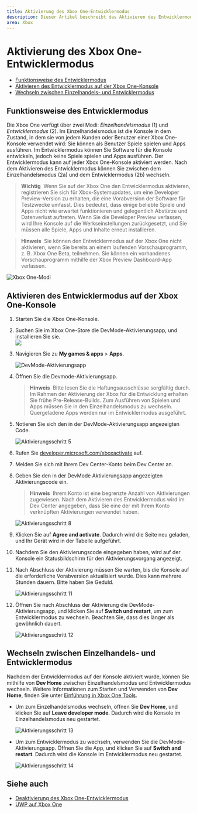 ```yaml
---
title: Aktivierung des Xbox One-Entwicklermodus
description: Dieser Artikel beschreibt das Aktivieren des Entwicklermodus, sodass Sie zwischen Einzelhandelsmodus und Entwicklermodus wechseln können.
area: Xbox
---
```


# Aktivierung des Xbox One-Entwicklermodus

* [Funktionsweise des Entwicklermodus](#how-developer-mode-works)
* [Aktivieren des Entwicklermodus auf der Xbox One-Konsole](#activate-developer-mode-on-your-retail-xbox-one-console)  
* [Wechseln zwischen Einzelhandels- und Entwicklermodus](#switch-between-retail-and-developer-mode)

## Funktionsweise des Entwicklermodus
Die Xbox One verfügt über zwei Modi: *Einzelhandelsmodus* (1) und *Entwicklermodus* (2). Im Einzelhandelsmodus ist die Konsole in dem Zustand, in dem sie von jedem Kunden oder Benutzer einer Xbox One-Konsole verwendet wird: Sie können als Benutzer Spiele spielen und Apps ausführen. Im Entwicklermodus können Sie Software für die Konsole entwickeln, jedoch keine Spiele spielen und Apps ausführen.
Der Entwicklermodus kann auf jeder Xbox One-Konsole aktiviert werden. Nach dem Aktivieren des Entwicklermodus können Sie zwischen dem Einzelhandelsmodus (2a) und dem Entwicklermodus (2b) wechseln.

> **Wichtig**&nbsp;&nbsp;Wenn Sie auf der Xbox One den Entwicklermodus aktivieren, registrieren Sie sich für Xbox-Systemupdates, um eine Developer Preview-Version zu erhalten, die eine Vorabversion der Software für Testzwecke umfasst. Dies bedeutet, dass einige beliebte Spiele und Apps nicht wie erwartet funktionieren und gelegentlich Abstürze und Datenverlust auftreten. Wenn Sie die Developer Preview verlassen, wird Ihre Konsole auf die Werkseinstellungen zurückgesetzt, und Sie müssen alle Spiele, Apps und Inhalte erneut installieren. 

> **Hinweis**&nbsp;&nbsp;Sie können den Entwicklermodus auf der Xbox One nicht aktivieren, wenn Sie bereits an einem laufenden Vorschauprogramm, z. B. Xbox One Beta, teilnehmen. Sie können ein vorhandenes Vorschauprogramm mithilfe der Xbox Preview Dashboard-App verlassen. 

![Xbox One-Modi](images/dev-mode-flow.png)

## Aktivieren des Entwicklermodus auf der Xbox One-Konsole

1.  Starten Sie die Xbox One-Konsole.

2.  Suchen Sie im Xbox One-Store die DevMode-Aktivierungsapp, und installieren Sie sie.  
    ![](images/activation-store-search.png)

3.  Navigieren Sie zu **My games & apps** > **Apps**.

    ![DevMode-Aktivierungsapp](images/activation-step-3.png)
4. Öffnen Sie die Devmode-Aktivierungsapp.    
    
    > **Hinweis**&nbsp;&nbsp;Bitte lesen Sie die Haftungsausschlüsse sorgfältig durch. Im Rahmen der Aktivierung der Xbox für die Entwicklung erhalten Sie frühe Pre-Release-Builds. Zum Ausführen von Spielen und Apps müssen Sie in den Einzelhandelsmodus zu wechseln. Quergeladene Apps werden nur im Entwicklermodus ausgeführt.

5.  Notieren Sie sich den in der DevMode-Aktivierungsapp angezeigten Code.  

    ![Aktivierungsschritt 5](images/activation-step-5.png)  
    
6.  Rufen Sie [developer.microsoft.com/xboxactivate](https://developer.microsoft.com/xboxactivate) auf.
7.  Melden Sie sich mit Ihrem Dev Center-Konto beim Dev Center an.  
8.  Geben Sie den in der DevMode Aktivierungsapp angezeigten Aktivierungscode ein.   
   
     > **Hinweis**&nbsp;&nbsp;Ihrem Konto ist eine begrenzte Anzahl von Aktivierungen zugewiesen. Nach dem Aktivieren des Entwicklermodus wird im Dev Center angegeben, dass Sie eine der mit Ihrem Konto verknüpften Aktivierungen verwendet haben. 
    
    ![Aktivierungsschritt 8](images/activation-step-8.png)    
    
9.  Klicken Sie auf **Agree and activate**. Dadurch wird die Seite neu geladen, und Ihr Gerät wird in der Tabelle aufgeführt.  
10. Nachdem Sie den Aktivierungscode eingegeben haben, wird auf der Konsole ein Statusbildschirm für den Aktivierungsvorgang angezeigt.  
11. Nach Abschluss der Aktivierung müssen Sie warten, bis die Konsole auf die erforderliche Vorabversion aktualisiert wurde. Dies kann mehrere Stunden dauern. Bitte haben Sie Geduld.  

    ![Aktivierungsschritt 11](images/activation-step-11.png)    
    
12. Öffnen Sie nach Abschluss der Aktivierung die DevMode-Aktivierungsapp, und klicken Sie auf **Switch und restart**, um zum Entwicklermodus zu wechseln. Beachten Sie, dass dies länger als gewöhnlich dauert.  

    ![Aktivierungsschritt 12](images/activation-step-12.png)   
    

    
## Wechseln zwischen Einzelhandels- und Entwicklermodus
Nachdem der Entwicklermodus auf der Konsole aktiviert wurde, können Sie mithilfe von **Dev Home** zwischen Einzelhandelsmodus und Entwicklermodus wechseln. Weitere Informationen zum Starten und Verwenden von **Dev Home**, finden Sie unter [Einführung in Xbox One Tools](introduction-to-xbox-tools.md).

* Um zum Einzelhandelsmodus wechseln, öffnen Sie **Dev Home**, und klicken Sie auf **Leave developer mode**. Dadurch wird die Konsole im Einzelhandelsmodus neu gestartet.    

  ![Aktivierungsschritt 13](images/activation-step-13.png)  
  
* Um zum Entwicklermodus zu wechseln, verwenden Sie die DevMode-Aktivierungsapp. Öffnen Sie die App, und klicken Sie auf **Switch and restart**. Dadurch wird die Konsole im Entwicklermodus neu gestartet.  

  ![Aktivierungsschritt 14](images/activation-step-12.png)  

## Siehe auch
- [Deaktivierung des Xbox One-Entwicklermodus](devkit-deactivation.md)
- [UWP auf Xbox One](index.md)


<!--HONumber=Mar16_HO5-->


